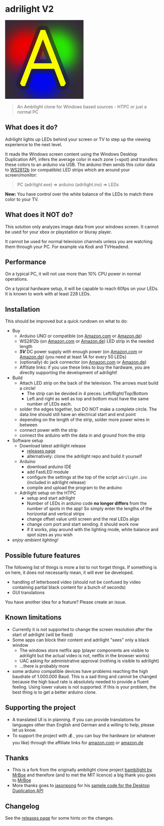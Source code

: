 # adrilight V2

![adrilight logo](assets/adrilight_icon.jpg)

> An Ambilight clone for Windows based sources - HTPC or just a normal PC

## What does it do?

Adrilight lights up LEDs behind your screen or TV to step up the viewing experience to the next level.

It reads the Windows screen content using the Windows Desktop Duplication API, infers the average color in each zone (=spot) and transfers these colors to an arduino via USB. The arduino then sends this color data to [WS2812b](https://amzn.to/2GUWwxg) (or compatible) LED strips which are around your screen/monitor:

> PC (adrilight.exe) => arduino (adrilight.ino) => LEDs

**New:** You have control over the white balance of the LEDs to match there color to your TV.

## What does it NOT do?

This solution only analyzes image data from your windows screen. It cannot be used for your xbox or playstation or bluray player.

It cannot be used for normal television channels unless you are watching them through your PC. For example via Kodi and TVHeadend.

## Performance

On a typical PC, it will not use more than 10% CPU power in normal operations.

On a typical hardware setup, it will be capable to reach 60fps on your LEDs. It is known to work with at least 228 LEDs.

## Installation

This should be improved but a quick rundown on what to do:

* Buy
  * Arduino UNO or compatible (on [Amazon.com](https://amzn.to/2JJddJI) or [Amazon.de](https://amzn.to/2H0VQT2))
  * WS2812b (on [Amazon.com](https://amzn.to/2vczgVN) or [Amazon.de](https://amzn.to/2GUWwxg)) LED strip in the needed length
  * ***5V*** DC power supply with enough power (on [Amazon.com](https://amzn.to/2ISVAuk) or [Amazon.de](https://amzn.to/2J8OJfA)) (you need at least 1A for every 50 LEDs)
  * (optionally) dc jack connector (on [Amazon.com](https://amzn.to/2ISFgVX) or [Amazon.de](https://amzn.to/2GXePlq))
  * Affiliate links: if you use these links to buy the hardware, you are directly supporting the development of adrilight!
* Build
  * Attach LED strip on the back of the television. The arrows must build a circle!
    * The strip can be devided in 4 pieces: Left/Right/Top/Bottom
    * Left and right as well as top and bottom must have the same number of LEDs each.
  * solder the edges together, but DO NOT make a complete circle. The data line should still have an electrical start and end point
  * depending on the length of the strip, solder more power wires in between
  * connect power with the strip
  * connect the arduino with the data in and ground from the strip
* Software setup
  * Download latest adrilight release
    * [releases page](https://github.com/fabsenet/adrilight/releases)
    * alternatively: clone the adrilight repo and build it yourself
  * Arduino
    * download arduino IDE
    * add FastLED module
    * configure the settings at the top of the script `adrilight.ino` (included in adrilight release)
    * compile and upload the program to the arduino
  * Adrilight setup on the HTPC
    * setup and start adrilight
    * Number of LEDs in arduino code **no longer differs** from the number of spots in the app! So simply enter the lengths of the horizontal and vertical strips
    * change offset value until screen and the real LEDs align
    * change com port and start sending. it should work now
    * if it works, play around with the lighting mode, white balance and spot sizes as you wish
* *enjoy ambient lighting!*

## Possible future features

The following list of things is more a list to not forget things. If something is on here, it does not necessarily mean, it will ever be developed.

* handling of letterboxed video (should not be confused by video containing partial black content for a bunch of seconds)
* GUI translations

You have another idea for a feature? Please create an issue.

## Known limitations

* Currently it is not supported to change the screen resolution after the start of adrilight (will be fixed)
* Some apps can block their content and adrilight "sees" only a black window
  * The windows store netflix app (player components are visible to adrilight but the actual video is not, netflix in the browser works)
  * UAC asking for administrative approval (nothing is visible to adrilight)
  * ...there is probably more
* some arduino compatible devices have problems reaching the high baudrate of 1.000.000 Baud. This is a sad thing and cannot be changed because the high baud rate is absolutely needed to provide a fluent feeling. Using lower values is not supported. If this is your problem, the best thing is to get a better arduino clone.

## Supporting the project

* A translated UI is in planning. If you can provide translations for languages other than English and German and a willing to help, please let us know.
* To support the project with 💰 , you can buy the hardware (or whatever you like) through the affiliate links for [amazon.com](https://amzn.to/2HyZQLA) or [amazon.de](https://amzn.to/2qtOTDv)

## Thanks

* This is a fork from the originally ambilight clone project [bambilight by MrBoe](https://github.com/MrBoe/Bambilight) and therefore (and to met the MIT licence) a big thank you goes to [MrBoe](https://github.com/MrBoe)
* More thanks goes to [jasonpong](https://github.com/jasonpang) for his [sample code for the Desktop Duplication API](https://github.com/jasonpang/desktop-duplication-net)

## Changelog

See the [releases page](https://github.com/fabsenet/adrilight/releases) for some hints on the changes.

